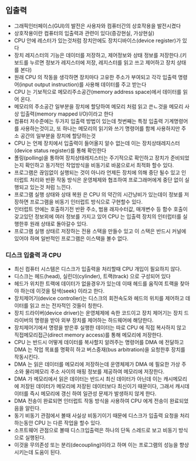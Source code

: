 ## 입출력

* 그래픽인터페이스(GUI)의 발전은 사용자와 컴퓨터간의 상호작용을 발전시켰다
* 상호작용이란 컴퓨터의 입출력과 관련이 있다(증강현실, 가상현실)
* CPU 안에 레스터가 있는것처럼 장치안에도 장치디바이스(device register)가 있다
* 장치 레지스터의 기능은 데이터를 저장하고, 제어정보와 상태 정보를 저장한다.(키보드를 누르면 정보가 레지스터에 저장, 레지스터를 읽고 쓰고 제어하고 장치 상태를 본다)
* 원래 CPU 의 작동을 생각하면 장치마다 고유한 주소가 부여되고 각각 입출력 명령어(input output instruction)를 사용해 데이터를 주고 받는다
* CPU 는 기보적으로 메모리주소공간(memory address space)에서 데이터를 읽어 온다.
* 메모리의 주소공간 일부분을 장치에 할당하여 메모리 처럼 읽고 쓴ㄴ것을 메모리 사상 입출력(memory mapped I/O)이라고 한다
* 컴퓨터 저수준에는 두가지 입출력 방법이 있는데 첫번째는 특정 입출력 기계명령어를 사용하는것이고, 또 하나는 메모리의 읽기와 쓰기 명령어를 함께 사용하지만 주소 공간의 일부분을 장치에 할당하는것
* CPU 는 언제 장치에서 입출력이 들어올지 알수 없는데 이는 장치상태레지스터(device status register)를 통해 확인한다
* 폴링(polling)을 통하여 장치상태레지스터는 주기적으로 확인하고 장치가 준비되었는지 확인하고 동기적인 작업방식을 비동기로 바꿈으로서 최적화 할수 있다.
* 프로그램은 끊임없이 실행되는 것이 아니라 언제든 장치에 의해 중단 될수 있고 인터럽트 처리와 반환 작동 방식은 운영체제와 협조하여 프로그래머에게 중단 없이 실행되고 있는것 처럼 느낀다.
* 프로그램 실행 상태와 상태 복원 은 CPU 의 약간의 시간낭비가 있는데이 정보를 저장하면 프로그램을 비동기 인터럽트 방식으로 구현할수 있다.
* 인터럽트 안에는 호출하기전 반환 주소, 범용 래자수터값, 매개변수 등 함수 호출이 갖고있던 정보외에 여러 정보를 가지고 있어 CPU 는 입출력 장치의 인터럽터를 실행한후 원래 상태로 돌아갈수 있다.
* 프로그램 실행 상태르 저장하는 전용 스택을 만들수 있고 이 스택은 반드시 커널에 있어야 하며 일반적인 프로그램은 이스택을 볼수 없다.

### 디스크 입출력 과 CPU 

* 최신 컴퓨터 시스템은 디스크가 입출력을 처리할때 CPU 개입이 필요하지 않다.
* 디스크는 헤드(head), 실린더(cylinder), 트랙(track) 으로 구성되어 있다
* 헤드가 위치한 트랙에 데이터가 없을경우가 있는데 이때 헤드를 움직여 트랙을 찾아야 하는데 이것을 탐색(seek) 이라고 한다.
* 장치제어기(device controller)는 디스크의 회전속도와 헤드의 위치를 제어하고 데이터를 읽고 쓰는 전자적인 것들이 칭한다.
* 장치 드라이버(device driver)는 운영체제에 속한 코드이고 장치 제어기는 장치 드라이버의 명령을 받아 외부 장치를 제어하는 하드웨어에 해당한다.
* 장치제어기에서 명령을 받은후 실행한 데이터는 따로 CPU 에 직접 복사하지 않고 직접메모리접근(direct memory access)를 통해 메모리에 저장한다.
* CPU 는 반드시 어떻게 데이터를 복사할지 알려주는 명령어를 DMA 에 전달하고 DMA 는 작업 목표를 명확히 하고 버스중재(bus arbitration)을 요청한후 장치를 작동시킨다.
* DMA 는 읽은 데이터를 메모리에 저장하는데 운영체제가 DMA 에 필요한 가상 주소와 물리메모리 주소 사이의 매핑 정보를 제공하여 메모리에 저장한다.
* DMA 가 메모리에서 읽은 데이터는 반드시 최신 데이터가 아닌데 이는 캐시메모리에 저장된 데이터가 메모리에 저장된 데이터보다 최신이기 때문이다, 그래서 캐시데이터를 즉시 메모리에 갱신 하여 일관성 문제가 발생하지 않게 한다.
* DMA 전송이 완료되면 인터럽트 작동 방식을 사용하여 CPU 에게 전송이 완료되었음을 알린다.
* 동기 비동기 관점에서 볼때 사실상 비동기이기 때문에 디스크가 입출력 요청을 처리하는동안 CPU 는 다른 작업을 할수 있다.
* 소프트웨어 관점으로 볼때 디스크입출력은 하나의 단독 스레드로 보고 비동기 방식으로 실행된다.
* 이것을 무의존성 또는 분리(decoupling)이라고 하며 이는 프로그램의 성능을 향상시키는데 도움이 된다.

